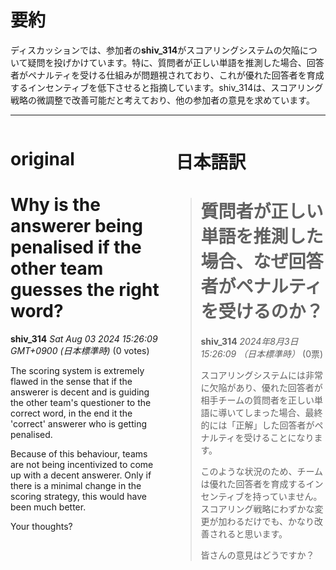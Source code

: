 # 要約 
ディスカッションでは、参加者の**shiv_314**がスコアリングシステムの欠陥について疑問を投げかけています。特に、質問者が正しい単語を推測した場合、回答者がペナルティを受ける仕組みが問題視されており、これが優れた回答者を育成するインセンティブを低下させると指摘しています。shiv_314は、スコアリング戦略の微調整で改善可能だと考えており、他の参加者の意見を求めています。

---


<style>
.column-left{
  float: left;
  width: 47.5%;
  text-align: left;
}
.column-right{
  float: right;
  width: 47.5%;
  text-align: left;
}
.column-one{
  float: left;
  width: 100%;
  text-align: left;
}
</style>


<div class="column-left">

# original

# Why is the answerer being penalised if the other team guesses the right word?

**shiv_314** *Sat Aug 03 2024 15:26:09 GMT+0900 (日本標準時)* (0 votes)

The scoring system is extremely flawed in the sense that if the answerer is decent and is guiding the other team's questioner to the correct word, in the end it the 'correct' answerer who is getting penalised. 

Because of this behaviour, teams are not being incentivized to come up with a decent answerer. Only if there is a minimal change in the scoring strategy, this would have been much better.

Your thoughts? 





</div>
<div class="column-right">

# 日本語訳

> # 質問者が正しい単語を推測した場合、なぜ回答者がペナルティを受けるのか？
> **shiv_314** *2024年8月3日 15:26:09 （日本標準時）* (0票)
> 
> スコアリングシステムには非常に欠陥があり、優れた回答者が相手チームの質問者を正しい単語に導いてしまった場合、最終的には「正解」した回答者がペナルティを受けることになります。
> 
> このような状況のため、チームは優れた回答者を育成するインセンティブを持っていません。スコアリング戦略にわずかな変更が加わるだけでも、かなり改善されると思います。
> 
> 皆さんの意見はどうですか？


</div>